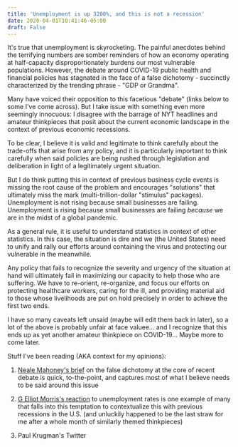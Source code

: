 ```yaml
---
title: 'Unemployment is up 3200%, and this is not a recession'
date: 2020-04-01T10:41:46-05:00
draft: False
---
```


It's true that unemployment is skyrocketing. The painful anecdotes behind the terrifying numbers are somber reminders of how an economy operating at half-capacity disproportionately burdens our most vulnerable populations. However, the debate around COVID-19 public health and financial policies has stagnated in the face of a false dichotomy - succinctly characterized by the trending phrase - "GDP or Grandma". 

Many have voiced their opposition to this facetious "debate" (links below to some I've come across). But I take issue with something even more seemingly innocuous: I disagree with the barrage of NYT headlines and amateur thinkpieces that posit about the current economic landscape in the context of previous economic recessions. 

To be clear, I believe it is valid and legitimate to think carefully about the trade-offs that arise from any policy, and it is particularly important to think carefully when said policies are being rushed through legislation and deliberation in light of a legitimately urgent situation. 

But I do think putting this in context of previous business cycle events is missing the root cause of the problem and encourages "solutions" that ultimately miss the mark (multi-trillion-dollar "stimulus" packages). Unemployment is not rising because small businesses are failing. Unemployment is rising because small businesses are failing *because* we are in the midst of a global pandemic.

As a general rule, it is useful to understand statistics in context of other statistics. In this case, the situation is dire and we (the United States) need to unify and rally our efforts around containing the virus and protecting our vulnerable in the meanwhile. 

Any policy that fails to recognize the severity and urgency of the situation at hand will ultimately fail in maximizing our capacity to help those who are suffering. We have to re-orient, re-organize, and focus our efforts on protecting healthcare workers, caring for the ill, and providing material aid to those whose livelihoods are put on hold precisely in order to achieve the first two ends. 

I have so many caveats left unsaid (maybe will edit them back in later), so a lot of the above is probably unfair at face valuee... and I recognize that this ends up as yet another amateur thinkpiece on COVID-19... Maybe more to come later.

Stuff I've been reading (AKA context for my opinions):
1. [Neale Mahoney's brief](https://review.chicagobooth.edu/economics/2020/article/don-t-fall-false-trade-offs-covid-19-policy) on the false dichotomy at the core of recent debate is quick, to-the-point, and captures most of what I believe needs to be said around this issue

2. [G Elliot Morris's reaction](https://thecrosstab.substack.com/p/this-is-a-full-blown-recession-if) to unemployment rates is one example of many that falls into this temptation to contextualize this with previous recessions in the U.S. (and unluckily happened  to be the last straw for me after a whole month of similarly themed thinkpieces)

3. Paul Krugman's Twitter
